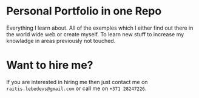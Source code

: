 # Personal Portfolio in one Repo
 Everything I learn about. All of the exemples which I either find out there in the world wide web or create myself. To learn new stuff to increase my knowladge in areas previously not touched. 

# Want to hire me?

If you are interested in hiring me then just contact me on ```raitis.lebedevs@gmail.com``` or call me on ```+371 28247226```. 
